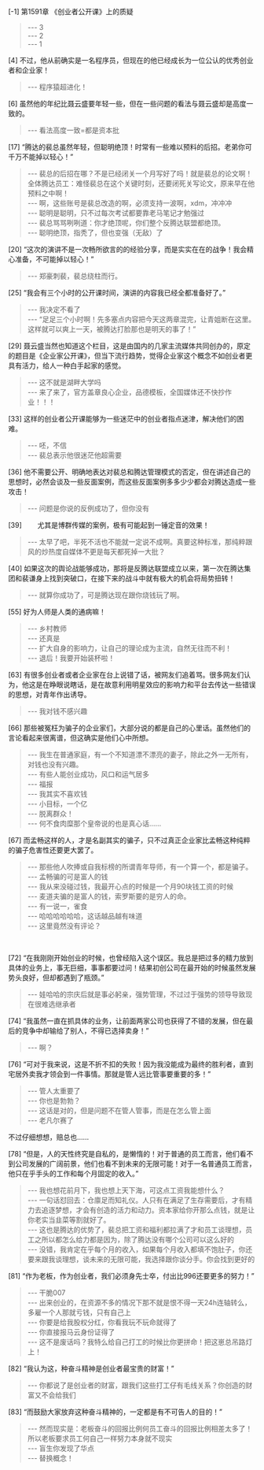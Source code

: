 
[-1] 第1591章 《创业者公开课》上的质疑
>--- 3<br>
>--- 2<br>
>--- 1<br>

[4] 不过，他从前确实是一名程序员，但现在的他已经成长为一位公认的优秀创业者和企业家！
>--- 程序猿超进化！<br>

[6] 虽然他的年纪比聂云盛要年轻一些，但在一些问题的看法与聂云盛却是高度一致的。
>--- 看法高度一致=都是资本批<br>

[17] “腾达的裴总虽然年轻，但聪明绝顶！时常有一些难以预料的后招。老弟你可千万不能掉以轻心！”
>--- 裴总的后招在哪？不是已经闭关一个月写好了吗！就是裴总的论文啊！全体腾达员工：难怪裴总在这个关键时刻，还要闭死关写论文，原来早在他预料之中啊！<br>
>--- 啊，这些账号是裴总改造的啊，必须支持一波啊，xdm，冲冲冲<br>
>--- 聪明是聪明，只不过每次考试都要靠老马笔记才勉强过<br>
>--- 裴总骂骂咧咧道：你才绝顶呢，你们整个反腾达联盟都绝顶。<br>
>--- 聪明绝顶，指秃了，但也变强（无敌）了<br>

[20] “这次的演讲不是一次畅所欲言的的经验分享，而是实实在在的战争！我会精心准备，不可能掉以轻心！”
>--- 郑豪刺裴，裴总绕柱而行。<br>

[25] “我会有三个小时的公开课时间，演讲的内容我已经全都准备好了。”
>--- 我决定不看了<br>
>--- “足足三个小时啊！先多塞点内容把今天这两章混完，让青姐断在这里。这样就可以爽上一天，被腾达打脸那也是明天的事了！”<br>

[29] 聂云盛当然也知道这个栏目，这是由国内的几家主流媒体共同创办的，原定的题目是《企业家公开课》，但当下流行趋势，觉得企业家这个概念不如创业者更具有活力，给人一种白手起家的感觉。
>--- 这不就是湖畔大学吗<br>
>--- 来了来了，官方盖章良心企业，品德模板，全国媒体还不快抄作业！！！<br>

[33] 这样的创业者公开课能够为一些迷茫中的创业者指点迷津，解决他们的困难。
>--- 呸，不信<br>
>--- 裴总表示他很迷茫他超需要<br>

[36] 他不需要公开、明确地表达对裴总和腾达管理模式的否定，但在讲述自己的思想时，必然会谈及一些反面案例，而这些反面案例多多少少都会对腾达造成一些攻击！
>--- 问题是你说的反例成功了，但你没有<br>

[39] 　　尤其是博群传媒的案例，极有可能起到一锤定音的效果！
>--- 太早了吧，半死不活也不能就一定说不成啊。真要这种标准，那纯粹跟风的炒热度自媒体不更是每天都死掉一大批？<br>

[40] 如果这次的舆论战能够成功，那将是反腾达联盟成立以来，第一次在腾达集团和裴谦身上找到突破口，在接下来的战斗中就有极大的机会将局势扭转！
>--- 就算你成功了，可是腾达现在跟你烧钱玩了啊。<br>

[55] 好为人师是人类的通病嘛！
>--- 乡村教师<br>
>--- 还真是<br>
>--- 扩大自身的影响力，让自己的理论成为主流，自然无往而不利！<br>
>--- 退后！我要开始装杯啦！<br>

[63] 有很多创业者或者企业家在台上说错了话，被网友们追着骂。很多网友们认为，他这是在睁眼说瞎话，是在故意利用明星效应的影响力和平台去传达一些错误的思想，对青年作出诱导。
>--- 我对钱不感兴趣<br>

[66] 那些被冤枉为骗子的企业家们，大部分说的都是自己的心里话。虽然他们的言论看起来很离谱，但这确实是他们心中所想。
>--- 我生在普通家庭，有一个不知道漂不漂亮的妻子，除此之外一无所有，对钱也没有兴趣。<br>
>--- 有些人能创业成功，风口和运气居多<br>
>--- 福报<br>
>--- 我其实不喜欢钱<br>
>--- 小目标，一个亿<br>
>--- 脱离群众！<br>
>--- 何不食肉糜那个皇帝说的也是真心话……<br>

[67] 而孟畅这样的人，才是名副其实的骗子，只不过真正企业家比孟畅这种纯粹的骗子危害性还要更大罢了。
>--- 那些他人吹捧或自我标榜的所谓青年导师，有一个算一个，都是骗子。<br>
>--- 孟畅骗的可是富人的钱  <br>
>--- 我从来没碰过钱，我最开心点的时候是一个月90块钱工资的时候<br>
>--- 麦道夫骗的是富人的钱，索罗斯要的是穷人的命。<br>
>--- 有一说一，雀食<br>
>--- 哈哈哈哈哈哈，这话越品越有味道<br>
>--- 这里竟然没有评论？
<br>

[72] “在我刚刚开始创业的时候，也曾经陷入这个误区。我总是把过多的精力放到具体的业务上，事无巨细，事事都要过问！结果初创公司在最开始的时候虽然发展势头良好，但却都遇到了瓶颈。”
>--- 娃哈哈的宗庆后就是事必躬亲，强势管理，不过过于强势的领导导致现在很难选继承者<br>

[74] “我虽然一直在抓具体的业务，让前面两家公司也获得了不错的发展，但在最后的竞争中却输给了别人，不得已选择卖身！”
>--- 啊？<br>

[76] “可对于我来说，这是不折不扣的失败！因为我没能成为最终的胜利者，直到宅居外卖我才领会到一件事情。那就是管人远比管事要重要的多！”
>--- 管人太重要了<br>
>--- 你也是勃勃？<br>
>--- 这话是对的，但是问题不在管人管事，而是在怎么管上面<br>
>--- 老凡尔赛了

不过仔细想想，赔总也……<br>

[78] “但是，人的天性终究是自私的，是懒惰的！对于普通的员工而言，他们看不到公司发展的广阔前景，他们也看不到未来的无限可能！对于一名普通员工而言，他只在乎手头的工作和每个月固定的收入。”
>--- 我也想花前月下，我也想上天下海，可这点工资我能想什么？<br>
>--- 一句话怼回去：仓廪足而知礼仪。人只有在满足了生存需要后，才有精力去追逐梦想，才会有创造的活力和动力。资本家给你开那么点钱，就是让你老实当韭菜等割就好了。<br>
>--- 这也是腾达的优势了，裴总把工资和福利都拉满了才和员工谈理想，员工之所以都怎么给力都是因为，除了腾达没有哪个公司可以这么好的<br>
>--- 没错，我肯定在乎每个月的收入，如果每个月收入都填不饱肚子，你还要来跟我谈理想，谈未来的无限可能，我选择跟你谈分手。你会找到更好的<br>

[81] “作为老板，作为创业者，我们必须身先士卒，付出比996还要更多的努力！”
>--- 干脆007<br>
>--- 出来创业的，在资源不多的情况下那不就是恨不得一天24h连轴转么，多雇一个人那就亏钱，只有自己上<br>
>--- 你要是给我股权分红，你看我玩不玩命就得了<br>
>--- 你直接报马云身份证得了<br>
>--- 这不是废话吗？我特么给自己打工的时候比你更拼命！把这崽总吊路灯上！<br>

[82] “我认为这，种奋斗精神是创业者最宝贵的财富！”
>--- 你都说了是创业者的财富，跟我们这些打工仔有毛线关系？你创造的财富又不会给我们<br>

[83] “而鼓励大家放弃这种奋斗精神的，一定都是有不可告人的目的！”
>--- 然而现实是：老板奋斗的回报比例何员工奋斗的回报比例相差太多了！所以老板要求员工何自己一样努力本身就不现实<br>
>--- 盲生你发现了华点<br>
>--- 替换概念！<br>
